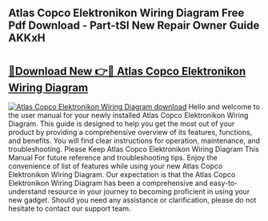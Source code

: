 ## Atlas Copco Elektronikon Wiring Diagram Free Pdf Download - Part-tSI New Repair Owner Guide AKKxH

# <h2><a href="http://dfs8uwg.blite.top/?on=Atlas+Copco+Elektronikon+Wiring+Diagram">🔗Download New 👉🔴 Atlas Copco Elektronikon Wiring Diagram</a></h2>

[![Atlas Copco Elektronikon Wiring Diagram download](https://i.imgur.com/lujVjoI.png)](http://dfs8uwg.blite.top/?on=Atlas+Copco+Elektronikon+Wiring+Diagram)
Hello and welcome to the user manual for your newly installed Atlas Copco Elektronikon Wiring Diagram. This guide is designed to help you get the most out of your product by providing a comprehensive overview of its features, functions, and benefits. You will find clear instructions for operation, maintenance, and troubleshooting. Please Keep Atlas Copco Elektronikon Wiring Diagram This Manual For future reference and troubleshooting tips. Enjoy the convenience of list of features while using your new Atlas Copco Elektronikon Wiring Diagram. Our expectation is that the Atlas Copco Elektronikon Wiring Diagram has been a comprehensive and easy-to-understand resource in your journey to becoming proficient in using your new gadget. Should you need any assistance or clarification, please do not hesitate to contact our support team.
